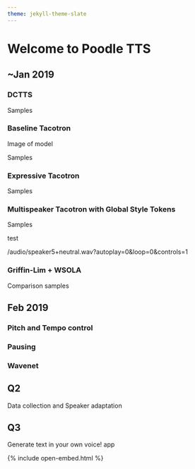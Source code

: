 ```yaml
---
theme: jekyll-theme-slate
---
```



# Welcome to Poodle TTS

## ~Jan 2019

### DCTTS

Samples

### Baseline Tacotron

Image of model

Samples

### Expressive Tacotron

Samples

### Multispeaker Tacotron with Global Style Tokens

Samples

test

/audio/speaker5+neutral.wav?autoplay=0&loop=0&controls=1

### Griffin-Lim + WSOLA

Comparison samples

## Feb 2019

### Pitch and Tempo control

### Pausing

### Wavenet

## Q2

Data collection and Speaker adaptation

## Q3

Generate text in your own voice! app

<script src="/js/jquery.min.js"></script>
{% include open-embed.html %}
